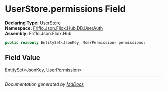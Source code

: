 ﻿<!--  
  <auto-generated>   
    The contents of this file were generated by a tool.  
    Changes to this file may be list if the file is regenerated  
  </auto-generated>   
-->

# UserStore.permissions Field

**Declaring Type:** [UserStore](../index.md)  
**Namespace:** [Friflo.Json.Fliox.Hub.DB.UserAuth](../../index.md)  
**Assembly:** Friflo.Json.Fliox.Hub

```csharp
public readonly EntitySet<JsonKey, UserPermission> permissions;
```

## Field Value

EntitySet\<JsonKey, [UserPermission](../../UserPermission/index.md)\>

___

*Documentation generated by [MdDocs](https://github.com/ap0llo/mddocs)*
